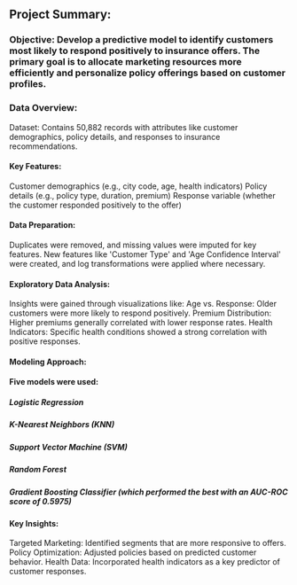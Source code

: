 ## Project Summary:
### Objective: Develop a predictive model to identify customers most likely to respond positively to insurance offers. The primary goal is to allocate marketing resources more efficiently and personalize policy offerings based on customer profiles.
### Data Overview:
Dataset: Contains 50,882 records with attributes like customer demographics, policy details, and responses to insurance recommendations.
#### Key Features:
Customer demographics (e.g., city code, age, health indicators)
Policy details (e.g., policy type, duration, premium)
Response variable (whether the customer responded positively to the offer)
#### Data Preparation:
Duplicates were removed, and missing values were imputed for key features.
New features like 'Customer Type' and 'Age Confidence Interval' were created, and log transformations were applied where necessary.
#### Exploratory Data Analysis:
Insights were gained through visualizations like:
Age vs. Response: Older customers were more likely to respond positively.
Premium Distribution: Higher premiums generally correlated with lower response rates.
Health Indicators: Specific health conditions showed a strong correlation with positive responses.
#### Modeling Approach:
#### Five models were used:
##### Logistic Regression
##### K-Nearest Neighbors (KNN)
##### Support Vector Machine (SVM)
##### Random Forest
##### Gradient Boosting Classifier (which performed the best with an AUC-ROC score of 0.5975)
#### Key Insights:
Targeted Marketing: Identified segments that are more responsive to offers.
Policy Optimization: Adjusted policies based on predicted customer behavior.
Health Data: Incorporated health indicators as a key predictor of customer responses.
